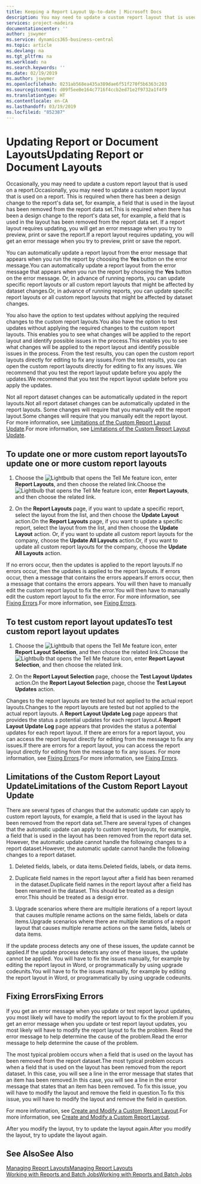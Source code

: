 ```yaml
---
title: Keeping a Report Layout Up-to-date | Microsoft Docs
description: You may need to update a custom report layout that is used on a report. This is required when there has been a design change to the report's data set, for example, a field that is used in the layout has been removed from the report data set.
services: project-madeira
documentationcenter: ''
author: jswymer
ms.service: dynamics365-business-central
ms.topic: article
ms.devlang: na
ms.tgt_pltfrm: na
ms.workload: na
ms.search.keywords: ''
ms.date: 02/19/2019
ms.author: jswymer
ms.openlocfilehash: 0231ab568ea435a389dae6f51f270f5b6363c203
ms.sourcegitcommit: d09f5ee0e164c7716f4ccb2ed71e2f9732a1f4f9
ms.translationtype: HT
ms.contentlocale: en-CA
ms.lasthandoff: 03/19/2019
ms.locfileid: "852387"
---
```

# <a name="updating-report-or-document-layouts"></a><span data-ttu-id="f2e25-104">Updating Report or Document Layouts</span><span class="sxs-lookup"><span data-stu-id="f2e25-104">Updating Report or Document Layouts</span></span>
<span data-ttu-id="f2e25-105">Occasionally, you may need to update a custom report layout that is used on a report.</span><span class="sxs-lookup"><span data-stu-id="f2e25-105">Occasionally, you may need to update a custom report layout that is used on a report.</span></span> <span data-ttu-id="f2e25-106">This is required when there has been a design change to the report's data set, for example, a field that is used in the layout has been removed from the report data set.</span><span class="sxs-lookup"><span data-stu-id="f2e25-106">This is required when there has been a design change to the report's data set, for example, a field that is used in the layout has been removed from the report data set.</span></span> <span data-ttu-id="f2e25-107">If a report layout requires updating, you will get an error message when you try to preview, print or save the report.</span><span class="sxs-lookup"><span data-stu-id="f2e25-107">If a report layout requires updating, you will get an error message when you try to preview, print or save the report.</span></span>  

<span data-ttu-id="f2e25-108">You can automatically update a report layout from the error message that appears when you run the report by choosing the **Yes** button on the error message.</span><span class="sxs-lookup"><span data-stu-id="f2e25-108">You can automatically update a report layout from the error message that appears when you run the report by choosing the **Yes** button on the error message.</span></span> <span data-ttu-id="f2e25-109">Or, in advance of running reports, you can update specific report layouts or all custom report layouts that might be affected by dataset changes.</span><span class="sxs-lookup"><span data-stu-id="f2e25-109">Or, in advance of running reports, you can update specific report layouts or all custom report layouts that might be affected by dataset changes.</span></span>  

<span data-ttu-id="f2e25-110">You also have the option to test updates without applying the required changes to the custom report layouts.</span><span class="sxs-lookup"><span data-stu-id="f2e25-110">You also have the option to test updates without applying the required changes to the custom report layouts.</span></span> <span data-ttu-id="f2e25-111">This enables you to see what changes will be applied to the report layout and identify possible issues in the process.</span><span class="sxs-lookup"><span data-stu-id="f2e25-111">This enables you to see what changes will be applied to the report layout and identify possible issues in the process.</span></span> <span data-ttu-id="f2e25-112">From the test results, you can open the custom report layouts directly for editing to fix any issues.</span><span class="sxs-lookup"><span data-stu-id="f2e25-112">From the test results, you can open the custom report layouts directly for editing to fix any issues.</span></span> <span data-ttu-id="f2e25-113">We recommend that you test the report layout update before you apply the updates.</span><span class="sxs-lookup"><span data-stu-id="f2e25-113">We recommend that you test the report layout update before you apply the updates.</span></span>  

<span data-ttu-id="f2e25-114">Not all report dataset changes can be automatically updated in the report layouts.</span><span class="sxs-lookup"><span data-stu-id="f2e25-114">Not all report dataset changes can be automatically updated in the report layouts.</span></span> <span data-ttu-id="f2e25-115">Some changes will require that you manually edit the report layout.</span><span class="sxs-lookup"><span data-stu-id="f2e25-115">Some changes will require that you manually edit the report layout.</span></span> <span data-ttu-id="f2e25-116">For more information, see [Limitations of the Custom Report Layout Update](ui-update-report-layouts.md#UpdateLimitations).</span><span class="sxs-lookup"><span data-stu-id="f2e25-116">For more information, see [Limitations of the Custom Report Layout Update](ui-update-report-layouts.md#UpdateLimitations).</span></span>  

## <a name="to-update-one-or-more-custom-report-layouts"></a><span data-ttu-id="f2e25-117">To update one or more custom report layouts</span><span class="sxs-lookup"><span data-stu-id="f2e25-117">To update one or more custom report layouts</span></span>  

1.  <span data-ttu-id="f2e25-118">Choose the ![Lightbulb that opens the Tell Me feature](media/ui-search/search_small.png "Tell me what you want to do") icon, enter **Report Layouts**, and then choose the related link.</span><span class="sxs-lookup"><span data-stu-id="f2e25-118">Choose the ![Lightbulb that opens the Tell Me feature](media/ui-search/search_small.png "Tell me what you want to do") icon, enter **Report Layouts**, and then choose the related link.</span></span>  

2.  <span data-ttu-id="f2e25-119">On the **Report Layouts** page, if you want to update a specific report, select the layout from the list, and then choose the **Update Layout** action.</span><span class="sxs-lookup"><span data-stu-id="f2e25-119">On the **Report Layouts** page, if you want to update a specific report, select the layout from the list, and then choose the **Update Layout** action.</span></span> <span data-ttu-id="f2e25-120">Or, if you want to update all custom report layouts for the company, choose the **Update All Layouts** action.</span><span class="sxs-lookup"><span data-stu-id="f2e25-120">Or, if you want to update all custom report layouts for the company, choose the **Update All Layouts** action.</span></span>  

<span data-ttu-id="f2e25-121">If no errors occur, then the updates is applied to the report layouts.</span><span class="sxs-lookup"><span data-stu-id="f2e25-121">If no errors occur, then the updates is applied to the report layouts.</span></span> <span data-ttu-id="f2e25-122">If errors occur, then a message that contains the errors appears.</span><span class="sxs-lookup"><span data-stu-id="f2e25-122">If errors occur, then a message that contains the errors appears.</span></span> <span data-ttu-id="f2e25-123">You will then have to manually edit the custom report layout to fix the error.</span><span class="sxs-lookup"><span data-stu-id="f2e25-123">You will then have to manually edit the custom report layout to fix the error.</span></span> <span data-ttu-id="f2e25-124">For more information, see [Fixing Errors](ui-update-report-layouts.md#FixErrors).</span><span class="sxs-lookup"><span data-stu-id="f2e25-124">For more information, see [Fixing Errors](ui-update-report-layouts.md#FixErrors).</span></span>  

## <a name="to-test-custom-report-layout-updates"></a><span data-ttu-id="f2e25-125">To test custom report layout updates</span><span class="sxs-lookup"><span data-stu-id="f2e25-125">To test custom report layout updates</span></span>  

1.  <span data-ttu-id="f2e25-126">Choose the ![Lightbulb that opens the Tell Me feature](media/ui-search/search_small.png "Tell me what you want to do") icon, enter **Report Layout Selection**, and then choose the related link.</span><span class="sxs-lookup"><span data-stu-id="f2e25-126">Choose the ![Lightbulb that opens the Tell Me feature](media/ui-search/search_small.png "Tell me what you want to do") icon, enter **Report Layout Selection**, and then choose the related link.</span></span>  

2.  <span data-ttu-id="f2e25-127">On the **Report Layout Selection** page, choose the **Test Layout Updates** action.</span><span class="sxs-lookup"><span data-stu-id="f2e25-127">On the **Report Layout Selection** page, choose the **Test Layout Updates** action.</span></span>  

 <span data-ttu-id="f2e25-128">Changes to the report layouts are tested but not applied to the actual report layouts.</span><span class="sxs-lookup"><span data-stu-id="f2e25-128">Changes to the report layouts are tested but not applied to the actual report layouts.</span></span> <span data-ttu-id="f2e25-129">A **Report Layout Update Log** page appears that provides the status a potential updates for each report layout.</span><span class="sxs-lookup"><span data-stu-id="f2e25-129">A **Report Layout Update Log** page appears that provides the status a potential updates for each report layout.</span></span> <span data-ttu-id="f2e25-130">If there are errors for a report layout, you can access the report layout directly for editing from the message to fix any issues.</span><span class="sxs-lookup"><span data-stu-id="f2e25-130">If there are errors for a report layout, you can access the report layout directly for editing from the message to fix any issues.</span></span> <span data-ttu-id="f2e25-131">For more information, see [Fixing Errors](ui-update-report-layouts.md#FixErrors).</span><span class="sxs-lookup"><span data-stu-id="f2e25-131">For more information, see [Fixing Errors](ui-update-report-layouts.md#FixErrors).</span></span>  

##  <a name="UpdateLimitations"></a> <span data-ttu-id="f2e25-132">Limitations of the Custom Report Layout Update</span><span class="sxs-lookup"><span data-stu-id="f2e25-132">Limitations of the Custom Report Layout Update</span></span>  
 <span data-ttu-id="f2e25-133">There are several types of changes that the automatic update can apply to custom report layouts, for example, a field that is used in the layout has been removed from the report data set.</span><span class="sxs-lookup"><span data-stu-id="f2e25-133">There are several types of changes that the automatic update can apply to custom report layouts, for example, a field that is used in the layout has been removed from the report data set.</span></span> <span data-ttu-id="f2e25-134">However, the automatic update cannot handle the following changes to a report dataset.</span><span class="sxs-lookup"><span data-stu-id="f2e25-134">However, the automatic update cannot handle the following changes to a report dataset.</span></span>  

1.  <span data-ttu-id="f2e25-135">Deleted fields, labels, or data items.</span><span class="sxs-lookup"><span data-stu-id="f2e25-135">Deleted fields, labels, or data items.</span></span>  

2.  <span data-ttu-id="f2e25-136">Duplicate field names in the report layout after a field has been renamed in the dataset.</span><span class="sxs-lookup"><span data-stu-id="f2e25-136">Duplicate field names in the report layout after a field has been renamed in the dataset.</span></span> <span data-ttu-id="f2e25-137">This should be treated as a design error.</span><span class="sxs-lookup"><span data-stu-id="f2e25-137">This should be treated as a design error.</span></span>  

3.  <span data-ttu-id="f2e25-138">Upgrade scenarios where there are multiple iterations of a report layout that causes multiple rename actions on the same fields, labels or data items.</span><span class="sxs-lookup"><span data-stu-id="f2e25-138">Upgrade scenarios where there are multiple iterations of a report layout that causes multiple rename actions on the same fields, labels or data items.</span></span>  

 <span data-ttu-id="f2e25-139">If the update process detects any one of these issues, the update cannot be applied.</span><span class="sxs-lookup"><span data-stu-id="f2e25-139">If the update process detects any one of these issues, the update cannot be applied.</span></span> <span data-ttu-id="f2e25-140">You will have to fix the issues manually, for example by editing the report layout in Word, or programmatically by using upgrade codeunits.</span><span class="sxs-lookup"><span data-stu-id="f2e25-140">You will have to fix the issues manually, for example by editing the report layout in Word, or programmatically by using upgrade codeunits.</span></span>  

##  <a name="FixErrors"></a> <span data-ttu-id="f2e25-141">Fixing Errors</span><span class="sxs-lookup"><span data-stu-id="f2e25-141">Fixing Errors</span></span>  
 <span data-ttu-id="f2e25-142">If you get an error message when you update or test report layout updates, you most likely will have to modify the report layout to fix the problem.</span><span class="sxs-lookup"><span data-stu-id="f2e25-142">If you get an error message when you update or test report layout updates, you most likely will have to modify the report layout to fix the problem.</span></span> <span data-ttu-id="f2e25-143">Read the error message to help determine the cause of the problem.</span><span class="sxs-lookup"><span data-stu-id="f2e25-143">Read the error message to help determine the cause of the problem.</span></span>  

 <span data-ttu-id="f2e25-144">The most typical problem occurs when a field that is used on the layout has been removed from the report dataset.</span><span class="sxs-lookup"><span data-stu-id="f2e25-144">The most typical problem occurs when a field that is used on the layout has been removed from the report dataset.</span></span> <span data-ttu-id="f2e25-145">In this case, you will see a line in the error message that states that an item has been removed.</span><span class="sxs-lookup"><span data-stu-id="f2e25-145">In this case, you will see a line in the error message that states that an item has been removed.</span></span> <span data-ttu-id="f2e25-146">To fix this issue, you will have to modify the layout and remove the field in question.</span><span class="sxs-lookup"><span data-stu-id="f2e25-146">To fix this issue, you will have to modify the layout and remove the field in question.</span></span>  

 <span data-ttu-id="f2e25-147">For more information, see [Create and Modify a Custom Report Layout](ui-how-create-custom-report-layout.md#ModifyCustomLayout).</span><span class="sxs-lookup"><span data-stu-id="f2e25-147">For more information, see [Create and Modify a Custom Report Layout](ui-how-create-custom-report-layout.md#ModifyCustomLayout).</span></span>  

 <span data-ttu-id="f2e25-148">After you modify the layout, try to update the layout again.</span><span class="sxs-lookup"><span data-stu-id="f2e25-148">After you modify the layout, try to update the layout again.</span></span>  

## <a name="see-also"></a><span data-ttu-id="f2e25-149">See Also</span><span class="sxs-lookup"><span data-stu-id="f2e25-149">See Also</span></span>  
 [<span data-ttu-id="f2e25-150">Managing Report Layouts</span><span class="sxs-lookup"><span data-stu-id="f2e25-150">Managing Report Layouts</span></span>](ui-manage-report-layouts.md)  
 [<span data-ttu-id="f2e25-151">Working with Reports and Batch Jobs</span><span class="sxs-lookup"><span data-stu-id="f2e25-151">Working with Reports and Batch Jobs</span></span>](ui-work-report.md)  
